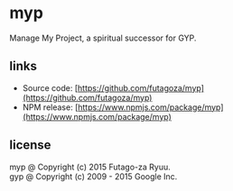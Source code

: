 # myp

Manage My Project, a spiritual successor for GYP.

## links
  
  - Source code: [https://github.com/futagoza/myp](https://github.com/futagoza/myp)
  - NPM release: [https://www.npmjs.com/package/myp](https://www.npmjs.com/package/myp)

## license

myp @ Copyright (c) 2015 Futago-za Ryuu.<br>
gyp @ Copyright (c) 2009 - 2015 Google Inc.
